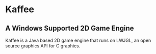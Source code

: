 # Kaffee
## A Windows Supported 2D Game Engine

Kaffee is a Java based 2D game engine that runs on LWJGL, an open source graphics API for C graphics.